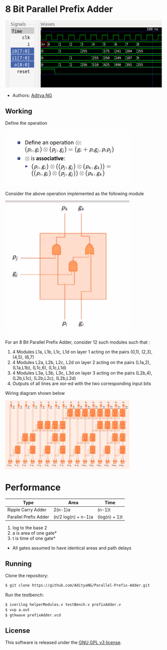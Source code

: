 # 8 Bit Parallel Prefix Adder

<img src="http://github.com/AdityaNG/Parallel-Prefix-Adder/blob/master/img/output.png?raw=true" width="600">

- Authors: [Aditya NG](http://github.com/AdityaNG)

## Working

Define the operation

<img src="https://github.com/AdityaNG/Parallel-Prefix-Adder/blob/master/img/operation.png?raw=true" width="400">

Consider the above operation implemented as the following module

<img src="http://github.com/AdityaNG/Parallel-Prefix-Adder/blob/master/img/module.png?raw=true" width="400">

For an 8 Bit Parallel Prefix Adder, consider 12 such modules such that :
1. 4 Modules L1a, L1b, L1c, L1d on layer 1 acting on the pairs (0,1), (2,3), (4,5), (6,7)
2. 4 Modules L2a, L2b, L2c, L2d on layer 2 acting on the pairs (L1a,2), (L1a,L1b), (L1c,6), (L1c,L1d)
3. 4 Modules L3a, L3b, L3c, L3d on layer 3 acting on the pairs (L2b,4), (L2b,L1c), (L2b,L2c), (L2b,L2d)
4. Outputs of all lines are xor-ed with the two corresponding input bits

Wiring diagram shown below

<img src="http://github.com/AdityaNG/Parallel-Prefix-Adder/blob/master/img/prefixAdder.png?raw=true" width="400">


# Performance

| Type			| Area			| Time |
| ------------- 	| ------------- 	| ------------- |
| Ripple Carry Adder	| 2(n-1)a		| (n-1)t	|
| Parallel Prefix Adder	| (n/2 log(n) + n-1)a	| (log(n) + 1)t	|

1. log to the base 2
2. a is area of one gate*
3. t is time of one gate*

* All gates assumed to have identical areas and path delays

## Running

Clone the repository:

```bash
$ git clone https://github.com/AdityaNG/Parallel-Prefix-Adder.git
```

Run the testbench:

```bash
$ iverilog helperModules.v testBench.v prefixAdder.v  
$ vvp a.out
$ gtkwave prefixAdder.vcd
```

## License

This software is released under the [GNU GPL v3 license](LICENSE).
